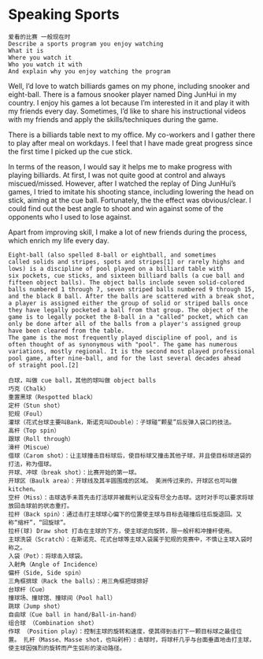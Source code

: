# Speaking Sports
```
爱看的比赛 一般现在时
Describe a sports program you enjoy watching 
What it is
Where you watch it
Who you watch it with
And explain why you enjoy watching the program
```

Well, I’d love to watch billiards games on my phone, including snooker and eight-ball. There is a famous snooker player named Ding JunHui in my country. I enjoy his games a lot because I’m interested in it and play it with my friends every day. Sometimes, I’d like to share his instructional videos with my friends and apply the skills/techniques during the game.

There is a billiards table next to my office. My co-workers and I gather there to play after meal on workdays. I feel that I have made great progress since the first time I picked up the cue stick. 

In terms of the reason, I would say it helps me to make progress with playing billiards. At first, I was not quite good at control and always miscued/missed. However, after I watched the replay of Ding JunHui’s games, I tried to imitate his shooting stance, including lowering the head on stick, aiming at the cue ball. Fortunately, the the effect was obvious/clear. I could find out the best angle to shoot and win against some of the opponents who I used to lose against. 

Apart from improving skill, I make a lot of new friends during the process, which enrich my life every day.

````
Eight-ball (also spelled 8-ball or eightball, and sometimes called solids and stripes, spots and stripes[1] or rarely highs and lows) is a discipline of pool played on a billiard table with six pockets, cue sticks, and sixteen billiard balls (a cue ball and fifteen object balls). The object balls include seven solid-colored balls numbered 1 through 7, seven striped balls numbered 9 through 15, and the black 8 ball. After the balls are scattered with a break shot, a player is assigned either the group of solid or striped balls once they have legally pocketed a ball from that group. The object of the game is to legally pocket the 8-ball in a "called" pocket, which can only be done after all of the balls from a player's assigned group have been cleared from the table.
The game is the most frequently played discipline of pool, and is often thought of as synonymous with "pool". The game has numerous variations, mostly regional. It is the second most played professional pool game, after nine-ball, and for the last several decades ahead of straight pool.[2]

白球，叫做 cue ball，其他的球叫做 object balls
巧克（Chalk）
重置黑球（Respotted black）
定杆（Stun shot）
犯规（Foul）
灌球（花式台球主要叫Bank，斯诺克叫Double）：子球碰“颗星”后反弹入袋口的技法。
高杆（Top spin）
跟球（Roll through）
滑杆（Miscue）
借球（Carom shot）：让主球撞击目标球后，使目标球又撞击其他子球，并且使目标球进袋的打法，称为借球。
开球、冲球（break shot）：比赛开始的第一球。
开球区（Baulk area）：开球线及其半圆围成的区域。 美洲传过来的，开球区也可叫做kitchen。
空杆（Miss）：击球选手未首先击打活球并被裁判认定没有尽全力击球。这时对手可以要求将球放回击球前的状态重打。
拉杆（Back spin）：通过击打主球球心偏下的位置使主球与目标去碰撞后往后旋退回。又称“缩杆”，“回旋球”。 
拉杆(球) Draw shot 打击在主球的下方，使主球逆向旋转，限一般杆和冲撞杆使用。
主球洗袋（Scratch）：在斯诺克、花式台球等主球入袋属于犯规的竞赛中，不慎让主球入袋时称之。
入袋（Pot）：将球击入球袋。
入射角（Angle of Incidence）
偏杆（Side, Side spin）
三角框排球（Rack the balls）：用三角框把球排好
台球杆（Cue）
撞球场、撞球馆、撞球间（Pool hall）
跳球（Jump shot）
自由球（Cue ball in hand/Ball-in-hand）
组合球 （Combination shot）
作球 （Position play）：控制主球的旋转和速度，使其得到击打下一颗目标球之最佳位置。 扎杆（Masse、Masse shot，也叫剁杆）：击球时，将球杆几乎与台面垂直地击打主球，使主球因强烈的旋转而产生弧形的滚动路径。
````


